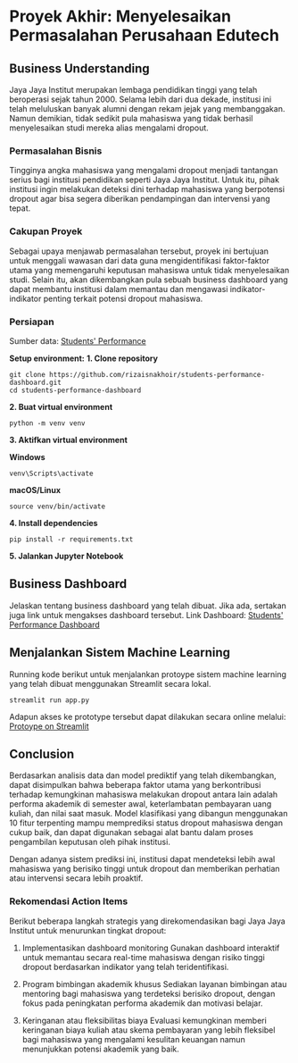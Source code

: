 # **Proyek Akhir: Menyelesaikan Permasalahan Perusahaan Edutech**

## **Business Understanding**
Jaya Jaya Institut merupakan lembaga pendidikan tinggi yang telah beroperasi sejak tahun 2000. Selama lebih dari dua dekade, institusi ini telah meluluskan banyak alumni dengan rekam jejak yang membanggakan. Namun demikian, tidak sedikit pula mahasiswa yang tidak berhasil menyelesaikan studi mereka alias mengalami dropout.

### **Permasalahan Bisnis**
Tingginya angka mahasiswa yang mengalami dropout menjadi tantangan serius bagi institusi pendidikan seperti Jaya Jaya Institut. Untuk itu, pihak institusi ingin melakukan deteksi dini terhadap mahasiswa yang berpotensi dropout agar bisa segera diberikan pendampingan dan intervensi yang tepat.

### **Cakupan Proyek**
Sebagai upaya menjawab permasalahan tersebut, proyek ini bertujuan untuk menggali wawasan dari data guna mengidentifikasi faktor-faktor utama yang memengaruhi keputusan mahasiswa untuk tidak menyelesaikan studi. Selain itu, akan dikembangkan pula sebuah business dashboard yang dapat membantu institusi dalam memantau dan mengawasi indikator-indikator penting terkait potensi dropout mahasiswa.

### **Persiapan**

Sumber data: [Students' Performance](https://github.com/dicodingacademy/dicoding_dataset/tree/main/students_performance)

**Setup environment:**
**1. Clone repository**
```
git clone https://github.com/rizaisnakhoir/students-performance-dashboard.git
cd students-performance-dashboard
```

**2. Buat virtual environment**
```
python -m venv venv
```

**3. Aktifkan virtual environment**

**Windows**
```
venv\Scripts\activate
```
**macOS/Linux**
```
source venv/bin/activate
```

**4. Install dependencies**
```
pip install -r requirements.txt
```

**5. Jalankan Jupyter Notebook**

## **Business Dashboard**
Jelaskan tentang business dashboard yang telah dibuat. Jika ada, sertakan juga link untuk mengakses dashboard tersebut.
Link Dashboard: [Students' Performance Dashboard](https://lookerstudio.google.com/reporting/4ecb0ad1-7c86-4204-a1cd-22d3c677f766)

## **Menjalankan Sistem Machine Learning**
Running kode berikut untuk menjalankan protoype sistem machine learning yang telah dibuat menggunakan Streamlit secara lokal. 
```
streamlit run app.py
```
Adapun akses ke prototype tersebut dapat dilakukan secara online melalui: [Protoype on Streamlit](https://jji-students-performance.streamlit.app/)

## **Conclusion**
Berdasarkan analisis data dan model prediktif yang telah dikembangkan, dapat disimpulkan bahwa beberapa faktor utama yang berkontribusi terhadap kemungkinan mahasiswa melakukan dropout antara lain adalah performa akademik di semester awal, keterlambatan pembayaran uang kuliah, dan nilai saat masuk. Model klasifikasi yang dibangun menggunakan 10 fitur terpenting mampu memprediksi status dropout mahasiswa dengan cukup baik, dan dapat digunakan sebagai alat bantu dalam proses pengambilan keputusan oleh pihak institusi.

Dengan adanya sistem prediksi ini, institusi dapat mendeteksi lebih awal mahasiswa yang berisiko tinggi untuk dropout dan memberikan perhatian atau intervensi secara lebih proaktif.

### **Rekomendasi Action Items**
Berikut beberapa langkah strategis yang direkomendasikan bagi Jaya Jaya Institut untuk menurunkan tingkat dropout:
1. Implementasikan dashboard monitoring
   Gunakan dashboard interaktif untuk memantau secara real-time mahasiswa dengan risiko tinggi dropout berdasarkan indikator yang telah teridentifikasi.

2. Program bimbingan akademik khusus
   Sediakan layanan bimbingan atau mentoring bagi mahasiswa yang terdeteksi berisiko dropout, dengan fokus pada peningkatan performa akademik dan motivasi belajar.

3. Keringanan atau fleksibilitas biaya
   Evaluasi kemungkinan memberi keringanan biaya kuliah atau skema pembayaran yang lebih fleksibel bagi mahasiswa yang mengalami kesulitan keuangan namun menunjukkan potensi akademik yang baik.
